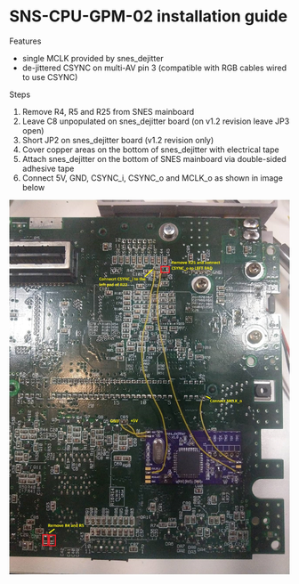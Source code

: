 SNS-CPU-GPM-02 installation guide
==============

Features

* single MCLK provided by snes_dejitter
* de-jittered CSYNC on multi-AV pin 3 (compatible with RGB cables wired to use CSYNC)

Steps

1. Remove R4, R5 and R25 from SNES mainboard
2. Leave C8 unpopulated on snes_dejitter board (on v1.2 revision leave JP3 open)
3. Short JP2 on snes_dejitter board (v1.2 revision only)
4. Cover copper areas on the bottom of snes_dejitter with electrical tape
5. Attach snes_dejitter on the bottom of SNES mainboard via double-sided adhesive tape
6. Connect 5V, GND, CSYNC_i, CSYNC_o and MCLK_o as shown in image below

![](sns-cpu-gpm-02.jpg)
